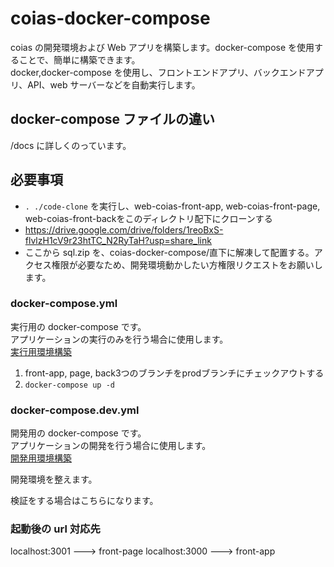 # coias-docker-compose

coias の開発環境および Web アプリを構築します。docker-compose を使用することで、簡単に構築できます。  
docker,docker-compose を使用し、フロントエンドアプリ、バックエンドアプリ、API、web サーバーなどを自動実行します。

## docker-compose ファイルの違い

/docs に詳しくのっています。

## 必要事項
- `. ./code-clone` を実行し、web-coias-front-app, web-coias-front-page, web-coias-front-backをこのディレクトリ配下にクローンする
- https://drive.google.com/drive/folders/1reoBxS-flvlzH1cV9r23htTC_N2RyTaH?usp=share_link
- ここから sql.zip を、coias-docker-compose/直下に解凍して配置する。アクセス権限が必要なため、開発環境動かしたい方権限リクエストをお願いします。

### docker-compose.yml

実行用の docker-compose です。  
アプリケーションの実行のみを行う場合に使用します。  
[実行用環境構築](./doc/実行用環境構築.md)

1. front-app, page, back3つのブランチをprodブランチにチェックアウトする
2. `docker-compose up -d`

### docker-compose.dev.yml

開発用の docker-compose です。  
アプリケーションの開発を行う場合に使用します。  
[開発用環境構築](./doc/開発用環境構築.md)

開発環境を整えます。

検証をする場合はこちらになります。

### 起動後の url 対応先

localhost:3001 ---> front-page
localhost:3000 ---> front-app
